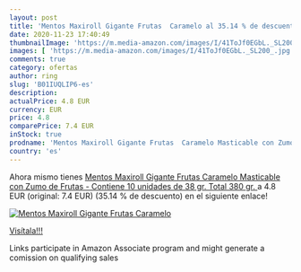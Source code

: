 ```yaml
---
layout: post
title: 'Mentos Maxiroll Gigante Frutas  Caramelo al 35.14 % de descuento'
date: 2020-11-23 17:40:49
thumbnailImage: 'https://m.media-amazon.com/images/I/41ToJf0EGbL._SL200_.jpg'
images: [ 'https://m.media-amazon.com/images/I/41ToJf0EGbL._SL200_.jpg' ]
comments: true
category: ofertas
author: ring
slug: 'B01IUQLIP6-es'
description:
actualPrice: 4.8 EUR
currency: EUR
price: 4.8
comparePrice: 7.4 EUR
inStock: true
prodname: 'Mentos Maxiroll Gigante Frutas  Caramelo Masticable con Zumo de Frutas - Contiene 10 unidades de 38 gr.  Total 380 gr. '
country: 'es'
---
```


Ahora mismo tienes [Mentos Maxiroll Gigante Frutas  Caramelo Masticable con Zumo de Frutas - Contiene 10 unidades de 38 gr.  Total 380 gr. ](https://www.amazon.es/dp/B01IUQLIP6/?tag=tolees-21) a 4.8 EUR (original: 7.4 EUR) (35.14 %  de descuento) en el siguiente enlace!

[![Mentos Maxiroll Gigante Frutas  Caramelo](https://m.media-amazon.com/images/I/41ToJf0EGbL._SL200_.jpg)](https://www.amazon.es/dp/B01IUQLIP6/?tag=tolees-21)

[Visítala!!!](https://www.amazon.es/dp/B01IUQLIP6/?tag=tolees-21)

Links participate in Amazon Associate program and might generate a comission on qualifying sales
